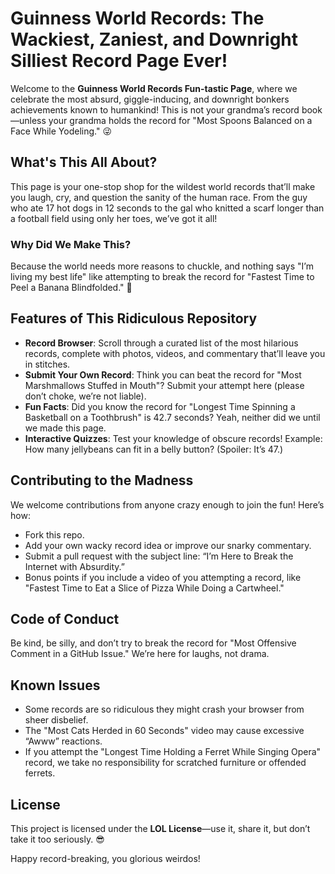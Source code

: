 # Guinness World Records: The Wackiest, Zaniest, and Downright Silliest Record Page Ever!

Welcome to the **Guinness World Records Fun-tastic Page**, where we celebrate the most absurd, giggle-inducing, and downright bonkers achievements known to humankind! This is not your grandma’s record book—unless your grandma holds the record for "Most Spoons Balanced on a Face While Yodeling." 😜

## What's This All About?

This page is your one-stop shop for the wildest world records that’ll make you laugh, cry, and question the sanity of the human race. From the guy who ate 17 hot dogs in 12 seconds to the gal who knitted a scarf longer than a football field using only her toes, we’ve got it all!

### Why Did We Make This?
Because the world needs more reasons to chuckle, and nothing says "I’m living my best life" like attempting to break the record for "Fastest Time to Peel a Banana Blindfolded." 🍌

## Features of This Ridiculous Repository

- **Record Browser**: Scroll through a curated list of the most hilarious records, complete with photos, videos, and commentary that’ll leave you in stitches.
- **Submit Your Own Record**: Think you can beat the record for "Most Marshmallows Stuffed in Mouth"? Submit your attempt here (please don’t choke, we’re not liable).
- **Fun Facts**: Did you know the record for "Longest Time Spinning a Basketball on a Toothbrush" is 42.7 seconds? Yeah, neither did we until we made this page.
- **Interactive Quizzes**: Test your knowledge of obscure records! Example: How many jellybeans can fit in a belly button? (Spoiler: It’s 47.)


## Contributing to the Madness

We welcome contributions from anyone crazy enough to join the fun! Here’s how:
- Fork this repo.
- Add your own wacky record idea or improve our snarky commentary.
- Submit a pull request with the subject line: “I’m Here to Break the Internet with Absurdity.”
- Bonus points if you include a video of you attempting a record, like "Fastest Time to Eat a Slice of Pizza While Doing a Cartwheel."

## Code of Conduct

Be kind, be silly, and don’t try to break the record for "Most Offensive Comment in a GitHub Issue." We’re here for laughs, not drama.

## Known Issues

- Some records are so ridiculous they might crash your browser from sheer disbelief.
- The "Most Cats Herded in 60 Seconds" video may cause excessive “Awww” reactions.
- If you attempt the "Longest Time Holding a Ferret While Singing Opera" record, we take no responsibility for scratched furniture or offended ferrets.


## License

This project is licensed under the **LOL License**—use it, share it, but don’t take it too seriously. 😎

Happy record-breaking, you glorious weirdos!

</xaiArtifact>
